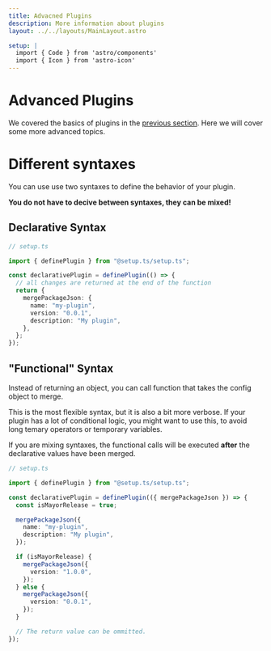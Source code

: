 ```yaml
---
title: Advacned Plugins
description: More information about plugins
layout: ../../layouts/MainLayout.astro

setup: |
  import { Code } from 'astro/components'
  import { Icon } from 'astro-icon'
---
```


# Advanced Plugins

We covered the basics of plugins in the [previous section](/plugins/introduction). Here we will cover some more advanced topics.

# Different syntaxes

You can use use two syntaxes to define the behavior of your plugin.

**You do not have to decive between syntaxes, they can be mixed!**

## Declarative Syntax

```ts
// setup.ts

import { definePlugin } from "@setup.ts/setup.ts";

const declarativePlugin = definePlugin(() => {
  // all changes are returned at the end of the function
  return {
    mergePackageJson: {
      name: "my-plugin",
      version: "0.0.1",
      description: "My plugin",
    },
  };
});
```

## "Functional" Syntax

Instead of returning an object, you can call function that takes the config object to merge.

This is the most flexible syntax, but it is also a bit more verbose. If your plugin has a lot of conditional logic, you might want to use this, to avoid long temary operators or temporary variables.

<div class="shadow-lg alert">
  <div>
    <Icon pack="mdi" name="information" size="24" />
    <span>If you are mixing syntaxes, the functional calls will be executed <b>after</b> the declarative values have been merged.</span>
  </div>
</div>

```ts
// setup.ts

import { definePlugin } from "@setup.ts/setup.ts";

const declarativePlugin = definePlugin(({ mergePackageJson }) => {
  const isMayorRelease = true;

  mergePackageJson({
    name: "my-plugin",
    description: "My plugin",
  });

  if (isMayorRelease) {
    mergePackageJson({
      version: "1.0.0",
    });
  } else {
    mergePackageJson({
      version: "0.0.1",
    });
  }

  // The return value can be ommitted.
});
```
